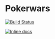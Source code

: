 # Pokerwars


[![Build Status](https://travis-ci.org/data-twister/pokerwars.svg?branch=master)](https://travis-ci.org/data-twister/pokerwars)

[![Inline docs](http://inch-ci.org/github/data-twister/pokerwars.svg)](http://inch-ci.org/github/data-twister/pokerwars)
